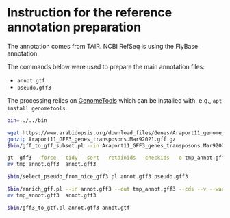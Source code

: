 # Instruction for the reference annotation preparation

The annotation comes from TAIR. NCBI RefSeq is using the FlyBase annotation.

The commands below were used to prepare the main annotation files:

* `annot.gtf`
* `pseudo.gff3`

The processing relies on [GenomeTools](http://genometools.org/) which can be installed with, e.g., `apt install genometools`.

```bash
bin=../../bin

wget https://www.arabidopsis.org/download_files/Genes/Araport11_genome_release/archived/Araport11_GFF3_genes_transposons.Mar92021.gff.gz
gunzip Araport11_GFF3_genes_transposons.Mar92021.gff.gz
$bin/gff_to_gff_subset.pl --in Araport11_GFF3_genes_transposons.Mar92021.gff --out annot.gff3 --list list.tbl --col 2

gt  gff3  -force  -tidy  -sort  -retainids  -checkids  -o tmp_annot.gff3  annot.gff3
mv tmp_annot.gff3  annot.gff3

$bin/select_pseudo_from_nice_gff3.pl annot.gff3 pseudo.gff3

$bin/enrich_gff.pl --in annot.gff3 --out tmp_annot.gff3 --cds --v --warnings
mv tmp_annot.gff3  annot.gff3

$bin/gff3_to_gtf.pl annot.gff3 annot.gtf
```
